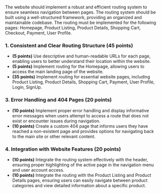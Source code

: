 The website should implement a robust and efficient routing system to ensure seamless navigation between pages. The routing system should be built using a well-structured framework, providing an organized and maintainable codebase. The routing must be implemented for the following pages: Homepage, Product Listing, Product Details, Shopping Cart, Checkout, Payment, User Profile.

### 1. Consistent and Clear Routing Structure (45 points)

- **(5 points)** Use descriptive and human-readable URLs for each page, enabling users to better understand their location within the website.
- **(5 points)** Implement routing for the Homepage, allowing users to access the main landing page of the website.
- **(35 points)** Implement routing for essential website pages, including Product Listing, Product Details, Shopping Cart, Payment, User Profile, Login, SignUp.

### 3. Error Handling and 404 Pages (20 points)

- **(10 points)** Implement proper error handling and display informative error messages when users attempt to access a route that does not exist or encounter issues during navigation.
- **(10 points)** Create a custom 404 page that informs users they have reached a non-existent page and provides options for navigating back to the main site or other relevant content.

### 4. Integration with Website Features (20 points)

- **(10 points)** Integrate the routing system effectively with the header, ensuring proper highlighting of the active page in the navigation menu and user account access.
- **(10 points)** Integrate the routing with the Product Listing and Product Details pages, ensuring users can easily navigate between product categories and view detailed information about a specific product.
